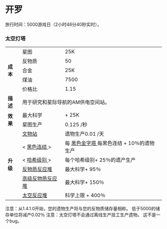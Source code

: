 # 开罗
旅行时间：5000游戏日（2小时46分40秒实时）。

### 太空灯塔
<table>
<tbody>
<tr>
<td rowspan="5">
<strong>
成本
</strong>
</td>
<td>
星图
</td>
<td>
25K
</td>
</tr>
<tr>
<td>
反物质
</td>
<td>
50
</td>
</tr>
<tr>
<td>
合金
</td>
<td>
25K
</td>
</tr>
<tr>
<td>
煤油
</td>
<td>
7500
</td>
</tr>
<tr>
<td>
价格比
</td>
<td>
1.15
</td>
</tr>
<tr>
<td>
<strong>
描述
</strong>
</td>
<td colspan="2">
用于研究和星际导航的AM供电空间站。
</td>
</tr>
<tr>
<td rowspan="2">
<strong>
效果
</strong>
</td>
<td>
最大科学
</td>
<td>
+ 25K
</td>
</tr>
<tr>
<td>
星图生产
</td>
<td>
0.125 /秒
</td>
</tr>
<tr>
<td rowspan="6">
<strong>
升级
</strong>
</td>
<td>
<a href="#workshop#Relic_Station">
文物站
</a>
</td>
<td>
遗物生产0.01 /天
</td>
</tr>
<tr>
<td>
&lt;
<a href="#Religion#Black_Nexus">
黑色连结
</a>
&gt;
</td>
<td>
每
<a href="#Religion#Black_Pyramid">
黑色金字塔
</a>
每黑色连结
+ 10％的遗物生产
</td>
</tr>
<tr>
<td>
&lt;
<a href="?file=003-资源大全/23-哈希">
哈希级别
</a>
&gt;
</td>
<td>
每个哈希级别+ 25％的遗产生产
</td>
</tr>
<tr>
<td>
<a href="#workshop#Antimatter_Reactors">
反物质反应堆
</a>
</td>
<td>
最大科学+ 95％
</td>
</tr>
<tr>
<td>
<a href="#workshop#Advanced_AM_Reactors">
高级反物质反应堆
</a>
</td>
<td>
最大科学+ 150％
</td>
</tr>
<tr>
<td>
<a href="#workshop#Void_Reactors">
太空反应堆
</a>
</td>
<td>
科学上限 + 400％
</td>
</tr>
</tbody>
</table>
注意：从1.4.1.0开始，您的遗物生产将与您的反物质储存量相称。
低于5000的储存单位将减产0.02％
注意：太空灯塔不会通过离线生产技工生产遗物。
这不是一个bug。

